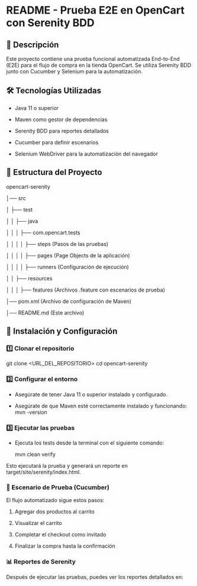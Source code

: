 # README - Prueba E2E en OpenCart con Serenity BDD

## 📌 Descripción

Este proyecto contiene una prueba funcional automatizada End-to-End (E2E) para el flujo de compra en la tienda OpenCart. Se utiliza Serenity BDD junto con Cucumber y Selenium para la automatización.

## 🛠️ Tecnologías Utilizadas

* Java 11 o superior

* Maven como gestor de dependencias

* Serenity BDD para reportes detallados

* Cucumber para definir escenarios

* Selenium WebDriver para la automatización del navegador

## 📂 Estructura del Proyecto

opencart-serenity


│── src


│   ├── test


│   │   ├── java


│   │   │   ├── com.opencart.tests


│   │   │   │   ├── steps (Pasos de las pruebas)


│   │   │   │   ├── pages (Page Objects de la aplicación)


│   │   │   │   ├── runners (Configuración de ejecución)


│   │   ├── resources


│   │   │   ├── features (Archivos .feature con escenarios de prueba)


│── pom.xml (Archivo de configuración de Maven)


│── README.md (Este archivo)


## 🚀 Instalación y Configuración

### 1️⃣ Clonar el repositorio

git clone <URL_DEL_REPOSITORIO>
cd opencart-serenity

### 2️⃣ Configurar el entorno

 * Asegúrate de tener Java 11 o superior instalado y configurado.

 * Asegúrate de que Maven esté correctamente instalado y funcionando:
   mvn -version

### 3️⃣ Ejecutar las pruebas

  * Ejecuta los tests desde la terminal con el siguiente comando:

    mvn clean verify

Esto ejecutará la prueba y generará un reporte en target/site/serenity/index.html.

### 📝 Escenario de Prueba (Cucumber)

El flujo automatizado sigue estos pasos:

1. Agregar dos productos al carrito

2. Visualizar el carrito

3. Completar el checkout como invitado

4. Finalizar la compra hasta la confirmación

### 📊 Reportes de Serenity

Después de ejecutar las pruebas, puedes ver los reportes detallados en:
